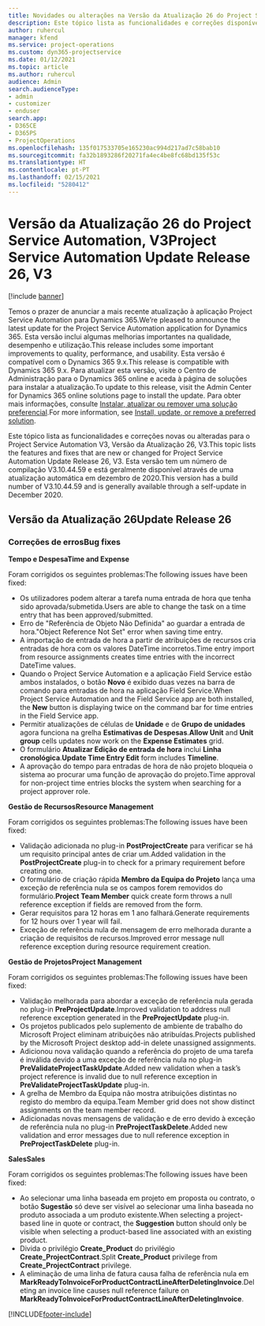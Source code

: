 ```yaml
---
title: Novidades ou alterações na Versão da Atualização 26 do Project Service Automation, V3
description: Este tópico lista as funcionalidades e correções disponíveis no Project Service Automation V3, Versão da Atualização 26, V3.
author: ruhercul
manager: kfend
ms.service: project-operations
ms.custom: dyn365-projectservice
ms.date: 01/12/2021
ms.topic: article
ms.author: ruhercul
audience: Admin
search.audienceType:
- admin
- customizer
- enduser
search.app:
- D365CE
- D365PS
- ProjectOperations
ms.openlocfilehash: 135f017533705e165230ac994d217ad7c58bab10
ms.sourcegitcommit: fa32b1893286f20271fa4ec4be8fc68bd135f53c
ms.translationtype: HT
ms.contentlocale: pt-PT
ms.lasthandoff: 02/15/2021
ms.locfileid: "5280412"
---
```

# <a name="project-service-automation-update-release-26-v3"></a><span data-ttu-id="741cc-103">Versão da Atualização 26 do Project Service Automation, V3</span><span class="sxs-lookup"><span data-stu-id="741cc-103">Project Service Automation Update Release 26, V3</span></span>

[!include [banner](../includes/psa-now-project-operations.md)]

<span data-ttu-id="741cc-104">Temos o prazer de anunciar a mais recente atualização à aplicação Project Service Automation para Dynamics 365.</span><span class="sxs-lookup"><span data-stu-id="741cc-104">We’re pleased to announce the latest update for the Project Service Automation application for Dynamics 365.</span></span> <span data-ttu-id="741cc-105">Esta versão inclui algumas melhorias importantes na qualidade, desempenho e utilização.</span><span class="sxs-lookup"><span data-stu-id="741cc-105">This release includes some important improvements to quality, performance, and usability.</span></span> <span data-ttu-id="741cc-106">Esta versão é compatível com o Dynamics 365 9.x.</span><span class="sxs-lookup"><span data-stu-id="741cc-106">This release is compatible with Dynamics 365 9.x.</span></span> <span data-ttu-id="741cc-107">Para atualizar esta versão, visite o Centro de Administração para o Dynamics 365 online e aceda à página de soluções para instalar a atualização.</span><span class="sxs-lookup"><span data-stu-id="741cc-107">To update to this release, visit the Admin Center for Dynamics 365 online solutions page to install the update.</span></span> <span data-ttu-id="741cc-108">Para obter mais informações, consulte [Instalar, atualizar ou remover uma solução preferencial](https://docs.microsoft.com/power-platform/admin/install-remove-preferred-solution).</span><span class="sxs-lookup"><span data-stu-id="741cc-108">For more information, see [Install, update, or remove a preferred solution](https://docs.microsoft.com/power-platform/admin/install-remove-preferred-solution).</span></span>

<span data-ttu-id="741cc-109">Este tópico lista as funcionalidades e correções novas ou alteradas para o Project Service Automation V3, Versão da Atualização 26, V3.</span><span class="sxs-lookup"><span data-stu-id="741cc-109">This topic lists the features and fixes that are new or changed for Project Service Automation Update Release 26, V3.</span></span> <span data-ttu-id="741cc-110">Esta versão tem um número de compilação V3.10.44.59 e está geralmente disponível através de uma atualização automática em dezembro de 2020.</span><span class="sxs-lookup"><span data-stu-id="741cc-110">This version has a build number of V3.10.44.59 and is generally available through a self-update in December 2020.</span></span>

## <a name="update-release-26"></a><span data-ttu-id="741cc-111">Versão da Atualização 26</span><span class="sxs-lookup"><span data-stu-id="741cc-111">Update Release 26</span></span>

### <a name="bug-fixes"></a><span data-ttu-id="741cc-112">Correções de erros</span><span class="sxs-lookup"><span data-stu-id="741cc-112">Bug fixes</span></span>

<span data-ttu-id="741cc-113">**Tempo e Despesa**</span><span class="sxs-lookup"><span data-stu-id="741cc-113">**Time and Expense**</span></span>

<span data-ttu-id="741cc-114">Foram corrigidos os seguintes problemas:</span><span class="sxs-lookup"><span data-stu-id="741cc-114">The following issues have been fixed:</span></span>

- <span data-ttu-id="741cc-115">Os utilizadores podem alterar a tarefa numa entrada de hora que tenha sido aprovada/submetida.</span><span class="sxs-lookup"><span data-stu-id="741cc-115">Users are able to change the task on a time entry that has been approved/submitted.</span></span>
- <span data-ttu-id="741cc-116">Erro de "Referência de Objeto Não Definida" ao guardar a entrada de hora.</span><span class="sxs-lookup"><span data-stu-id="741cc-116">"Object Reference Not Set" error when saving time entry.</span></span>
- <span data-ttu-id="741cc-117">A importação de entrada de hora a partir de atribuições de recursos cria entradas de hora com os valores DateTime incorretos.</span><span class="sxs-lookup"><span data-stu-id="741cc-117">Time entry import from resource assignments creates time entries with the incorrect DateTime values.</span></span>
- <span data-ttu-id="741cc-118">Quando o Project Service Automation e a aplicação Field Service estão ambos instalados, o botão **Novo** é exibido duas vezes na barra de comando para entradas de hora na aplicação Field Service.</span><span class="sxs-lookup"><span data-stu-id="741cc-118">When Project Service Automation and the Field Service app are both installed, the **New** button is displaying twice on the command bar for time entries in the Field Service app.</span></span>
- <span data-ttu-id="741cc-119">Permitir atualizações de células de **Unidade** e de **Grupo de unidades** agora funciona na grelha **Estimativas de Despesas**.</span><span class="sxs-lookup"><span data-stu-id="741cc-119">**Allow Unit** and **Unit group** cells updates now work on the **Expense Estimates** grid.</span></span>
- <span data-ttu-id="741cc-120">O formulário **Atualizar Edição de entrada de hora** inclui **Linha cronológica**.</span><span class="sxs-lookup"><span data-stu-id="741cc-120">**Update Time Entry Edit** form includes **Timeline**.</span></span>
- <span data-ttu-id="741cc-121">A aprovação do tempo para entradas de hora de não projeto bloqueia o sistema ao procurar uma função de aprovação do projeto.</span><span class="sxs-lookup"><span data-stu-id="741cc-121">Time approval for non-project time entries blocks the system when searching for a project approver role.</span></span>

<span data-ttu-id="741cc-122">**Gestão de Recursos**</span><span class="sxs-lookup"><span data-stu-id="741cc-122">**Resource Management**</span></span>

<span data-ttu-id="741cc-123">Foram corrigidos os seguintes problemas:</span><span class="sxs-lookup"><span data-stu-id="741cc-123">The following issues have been fixed:</span></span>

- <span data-ttu-id="741cc-124">Validação adicionada no plug-in **PostProjectCreate** para verificar se há um requisito principal antes de criar um.</span><span class="sxs-lookup"><span data-stu-id="741cc-124">Added validation in the **PostProjectCreate** plug-in to check for a primary requirement before creating one.</span></span>
- <span data-ttu-id="741cc-125">O formulário de criação rápida **Membro da Equipa do Projeto** lança uma exceção de referência nula se os campos forem removidos do formulário.</span><span class="sxs-lookup"><span data-stu-id="741cc-125">**Project Team Member** quick create form throws a null reference exception if fields are removed from the form.</span></span>
- <span data-ttu-id="741cc-126">Gerar requisitos para 12 horas em 1 ano falhará.</span><span class="sxs-lookup"><span data-stu-id="741cc-126">Generate requirements for 12 hours over 1 year will fail.</span></span>
- <span data-ttu-id="741cc-127">Exceção de referência nula de mensagem de erro melhorada durante a criação de requisitos de recursos.</span><span class="sxs-lookup"><span data-stu-id="741cc-127">Improved error message null reference exception during resource requirement creation.</span></span>

<span data-ttu-id="741cc-128">**Gestão de Projetos**</span><span class="sxs-lookup"><span data-stu-id="741cc-128">**Project Management**</span></span>

<span data-ttu-id="741cc-129">Foram corrigidos os seguintes problemas:</span><span class="sxs-lookup"><span data-stu-id="741cc-129">The following issues have been fixed:</span></span>

- <span data-ttu-id="741cc-130">Validação melhorada para abordar a exceção de referência nula gerada no plug-in **PreProjectUpdate**.</span><span class="sxs-lookup"><span data-stu-id="741cc-130">Improved validation to address null reference exception generated in the **PreProjectUpdate** plug-in.</span></span>
- <span data-ttu-id="741cc-131">Os projetos publicados pelo suplemento de ambiente de trabalho do Microsoft Project eliminam atribuições não atribuídas.</span><span class="sxs-lookup"><span data-stu-id="741cc-131">Projects published by the Microsoft Project desktop add-in delete unassigned assignments.</span></span>
- <span data-ttu-id="741cc-132">Adicionou nova validação quando a referência do projeto de uma tarefa é inválida devido a uma exceção de referência nula no plug-in **PreValidateProjectTaskUpdate**.</span><span class="sxs-lookup"><span data-stu-id="741cc-132">Added new validation when a task’s project reference is invalid due to null reference exception in **PreValidateProjectTaskUpdate** plug-in.</span></span>
- <span data-ttu-id="741cc-133">A grelha de Membro da Equipa não mostra atribuições distintas no registo do membro da equipa.</span><span class="sxs-lookup"><span data-stu-id="741cc-133">Team Member grid does not show distinct assignments on the team member record.</span></span>
- <span data-ttu-id="741cc-134">Adicionadas novas mensagens de validação e de erro devido à exceção de referência nula no plug-in **PreProjectTaskDelete**.</span><span class="sxs-lookup"><span data-stu-id="741cc-134">Added new validation and error messages due to null reference exception in **PreProjectTaskDelete** plug-in.</span></span>

<span data-ttu-id="741cc-135">**Sales**</span><span class="sxs-lookup"><span data-stu-id="741cc-135">**Sales**</span></span>

<span data-ttu-id="741cc-136">Foram corrigidos os seguintes problemas:</span><span class="sxs-lookup"><span data-stu-id="741cc-136">The following issues have been fixed:</span></span>

- <span data-ttu-id="741cc-137">Ao selecionar uma linha baseada em projeto em proposta ou contrato, o botão **Sugestão** só deve ser visível ao selecionar uma linha baseada no produto associada a um produto existente.</span><span class="sxs-lookup"><span data-stu-id="741cc-137">When selecting a project-based line in quote or contract, the **Suggestion** button should only be visible when selecting a product-based line associated with an existing product.</span></span>
- <span data-ttu-id="741cc-138">Divida o privilégio **Create_Product** do privilégio **Create_ProjectContract**.</span><span class="sxs-lookup"><span data-stu-id="741cc-138">Split **Create_Product** privilege from **Create_ProjectContract** privilege.</span></span>
- <span data-ttu-id="741cc-139">A eliminação de uma linha de fatura causa falha de referência nula em **MarkReadyToInvoiceForProductContractLineAfterDeletingInvoice**.</span><span class="sxs-lookup"><span data-stu-id="741cc-139">Deleting an invoice line causes null reference failure on **MarkReadyToInvoiceForProductContractLineAfterDeletingInvoice**.</span></span>


[!INCLUDE[footer-include](../includes/footer-banner.md)]